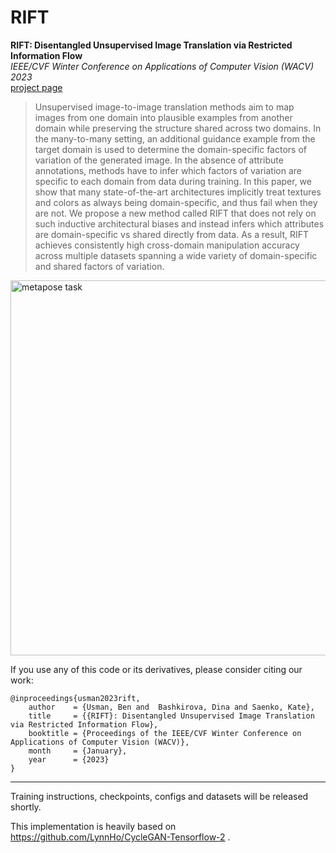 # RIFT

**RIFT: Disentangled Unsupervised Image Translation via Restricted Information Flow** </br>
*IEEE/CVF Winter Conference on Applications of Computer Vision (WACV) 2023*</br>
<a href="https://ai.bu.edu/rift/">project page</a>

> Unsupervised image-to-image translation methods aim to map images from one domain into plausible examples from another domain while preserving the structure shared across two domains. In the many-to-many setting, an additional guidance example from the target domain is used to determine the domain-specific factors of variation of the generated image. In the absence of attribute annotations, methods have to infer which factors of variation are specific to each domain from data during training. In this paper, we show that many state-of-the-art architectures implicitly treat textures and colors as always being domain-specific, and thus fail when they are not. We propose a new method called RIFT that does not rely on such inductive architectural biases and instead infers which attributes are domain-specific vs shared directly from data. As a result, RIFT achieves consistently high cross-domain manipulation accuracy across multiple datasets spanning a wide variety of domain-specific and shared factors of variation.

<img src="https://ai.bu.edu/rift/rift-web-image.png" alt="metapose task" style="width:600px;"/>

If you use any of this code or its derivatives, please consider citing our work:

```
@inproceedings{usman2023rift,
    author    = {Usman, Ben and  Bashkirova, Dina and Saenko, Kate},
    title     = {{RIFT}: Disentangled Unsupervised Image Translation via Restricted Information Flow},
    booktitle = {Proceedings of the IEEE/CVF Winter Conference on Applications of Computer Vision (WACV)},
    month     = {January},
    year      = {2023}
}

```

---

Training instructions, checkpoints, configs and datasets will be released shortly.

This implementation is heavily based on https://github.com/LynnHo/CycleGAN-Tensorflow-2 .
